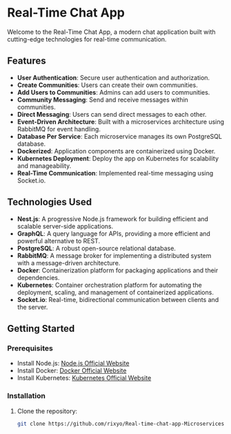 # Real-Time Chat App

Welcome to the Real-Time Chat App, a modern chat application built with cutting-edge technologies for real-time communication.

## Features

- **User Authentication**: Secure user authentication and authorization.
- **Create Communities**: Users can create their own communities.
- **Add Users to Communities**: Admins can add users to communities.
- **Community Messaging**: Send and receive messages within communities.
- **Direct Messaging**: Users can send direct messages to each other.
- **Event-Driven Architecture**: Built with a microservices architecture using RabbitMQ for event handling.
- **Database Per Service**: Each microservice manages its own PostgreSQL database.
- **Dockerized**: Application components are containerized using Docker.
- **Kubernetes Deployment**: Deploy the app on Kubernetes for scalability and manageability.
- **Real-Time Communication**: Implemented real-time messaging using Socket.io.

## Technologies Used

- **Nest.js**: A progressive Node.js framework for building efficient and scalable server-side applications.
- **GraphQL**: A query language for APIs, providing a more efficient and powerful alternative to REST.
- **PostgreSQL**: A robust open-source relational database.
- **RabbitMQ**: A message broker for implementing a distributed system with a message-driven architecture.
- **Docker**: Containerization platform for packaging applications and their dependencies.
- **Kubernetes**: Container orchestration platform for automating the deployment, scaling, and management of containerized applications.
- **Socket.io**: Real-time, bidirectional communication between clients and the server.

## Getting Started

### Prerequisites

- Install Node.js: [Node.js Official Website](https://nodejs.org/)
- Install Docker: [Docker Official Website](https://www.docker.com/)
- Install Kubernetes: [Kubernetes Official Website](https://kubernetes.io/)

### Installation

1. Clone the repository:

   ```bash
   git clone https://github.com/rixyo/Real-time-chat-app-Microservices-Graphql

